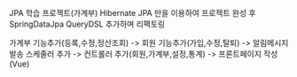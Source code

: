   JPA 학습 프로젝트(가계부)
Hibernate JPA 만을 이용하여 프로젝트 완성 후 SpringDataJpa QueryDSL 추가하며 리팩토링
  
가계부 기능추가(등록,수정,정산조회) -> 회원 기능추가(가입,수정,탈퇴) -> 알림메시지 발송 스케줄러 추가
-> 컨트롤러 추가(회원,가계부,설정,통계) -> 프론트페이지 작성(Vue)